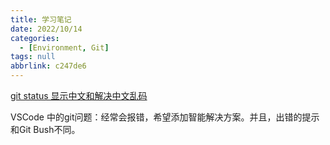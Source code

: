 ```yaml
---
title: 学习笔记
date: 2022/10/14
categories:
  - [Environment, Git]
tags: null
abbrlink: c247de6
---
```



[git status 显示中文和解决中文乱码](https://blog.csdn.net/u012145252/article/details/81775362)

VSCode 中的git问题：经常会报错，希望添加智能解决方案。并且，出错的提示和Git Bush不同。